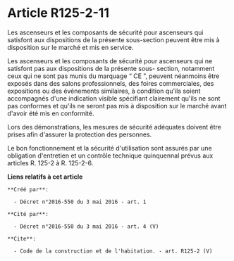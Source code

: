 # Article R125-2-11

Les ascenseurs et les composants de sécurité pour ascenseurs qui satisfont aux dispositions de la présente sous-section
peuvent être mis à disposition sur le marché et mis en service. 

Les ascenseurs et les composants de sécurité pour ascenseurs qui ne satisfont pas aux dispositions de la présente sous-
section, notamment ceux qui ne sont pas munis du marquage “ CE ”, peuvent néanmoins être exposés dans des salons
professionnels, des foires commerciales, des expositions ou des événements similaires, à condition qu'ils soient accompagnés
d'une indication visible spécifiant clairement qu'ils ne sont pas conformes et qu'ils ne seront pas mis à disposition sur le
marché avant d'avoir été mis en conformité. 

Lors des démonstrations, les mesures de sécurité adéquates doivent être prises afin d'assurer la protection des personnes. 

Le bon fonctionnement et la sécurité d'utilisation sont assurés par une obligation d'entretien et un contrôle technique
quinquennal prévus aux articles R. 125-2 à R. 125-2-6.

**Liens relatifs à cet article**

	**Créé par**:

	  - Décret n°2016-550 du 3 mai 2016 - art. 1

	**Cité par**:

	  - Décret n°2016-550 du 3 mai 2016 - art. 4 (V)

	**Cite**:

	  - Code de la construction et de l'habitation. - art. R125-2 (V)
